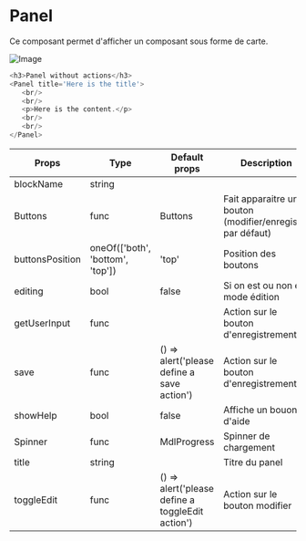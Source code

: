 # Panel

Ce composant permet d'afficher un composant sous forme de carte.

![Image](https://github.com/get-focus/focus-components/blob/doc-input-radio/src/panel/example/capture.png?raw=true)


```javascript
<h3>Panel without actions</h3>
<Panel title='Here is the title'>
   <br/>
   <br/>
   <p>Here is the content.</p>
   <br/>
   <br/>
</Panel>
```

| Props | Type | Default props | Description |
|---|---|---|---|
| blockName | string | | |
| Buttons | func | Buttons | Fait apparaitre un bouton (modifier/enregister par défaut) |
| buttonsPosition | oneOf(['both', 'bottom', 'top']) | 'top' | Position des boutons |
| editing | bool | false | Si on est ou non en mode édition |
| getUserInput | func | | Action sur le bouton d'enregistrement |
| save | func | () => alert('please define a save action') | Action sur le bouton d'enregistrement |
| showHelp | bool | false | Affiche un bouon d'aide |
| Spinner | func | MdlProgress | Spinner de chargement |
| title | string | | Titre du panel |
| toggleEdit | func | () => alert('please define a toggleEdit action') | Action sur le bouton modifier |
